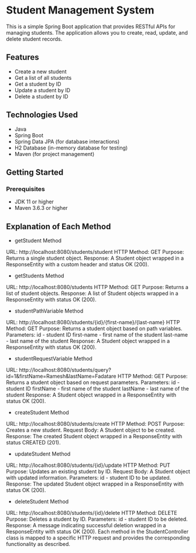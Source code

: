 # Student Management System

This is a simple Spring Boot application that provides RESTful APIs for managing students. The application allows you to create, read, update, and delete student records.

## Features

- Create a new student
- Get a list of all students
- Get a student by ID
- Update a student by ID
- Delete a student by ID

## Technologies Used

- Java
- Spring Boot
- Spring Data JPA (for database interactions)
- H2 Database (in-memory database for testing)
- Maven (for project management)

## Getting Started

### Prerequisites

- JDK 11 or higher
- Maven 3.6.3 or higher

  
## Explanation of Each Method
- getStudent Method

URL: http://localhost:8080/students/student
HTTP Method: GET
Purpose: Returns a single student object.
Response: A Student object wrapped in a ResponseEntity with a custom header and status OK (200).

- getStudents Method

URL: http://localhost:8080/students
HTTP Method: GET
Purpose: Returns a list of student objects.
Response: A list of Student objects wrapped in a ResponseEntity with status OK (200).

- studentPathVariable Method

URL: http://localhost:8080/students/{id}/{first-name}/{last-name}
HTTP Method: GET
Purpose: Returns a student object based on path variables.
Parameters:
id - student ID
first-name - first name of the student
last-name - last name of the student
Response: A Student object wrapped in a ResponseEntity with status OK (200).

- studentRequestVariable Method

URL: http://localhost:8080/students/query?id=1&firstName=Ramesh&lastName=Fadatare
HTTP Method: GET
Purpose: Returns a student object based on request parameters.
Parameters:
id - student ID
firstName - first name of the student
lastName - last name of the student
Response: A Student object wrapped in a ResponseEntity with status OK (200).

- createStudent Method

URL: http://localhost:8080/students/create
HTTP Method: POST
Purpose: Creates a new student.
Request Body: A Student object to be created.
Response: The created Student object wrapped in a ResponseEntity with status CREATED (201).

- updateStudent Method

URL: http://localhost:8080/students/{id}/update
HTTP Method: PUT
Purpose: Updates an existing student by ID.
Request Body: A Student object with updated information.
Parameters: id - student ID to be updated.
Response: The updated Student object wrapped in a ResponseEntity with status OK (200).

- deleteStudent Method

URL: http://localhost:8080/students/{id}/delete
HTTP Method: DELETE
Purpose: Deletes a student by ID.
Parameters: id - student ID to be deleted.
Response: A message indicating successful deletion wrapped in a ResponseEntity with status OK (200).
Each method in the StudentController class is mapped to a specific HTTP request and provides the corresponding functionality as described.

